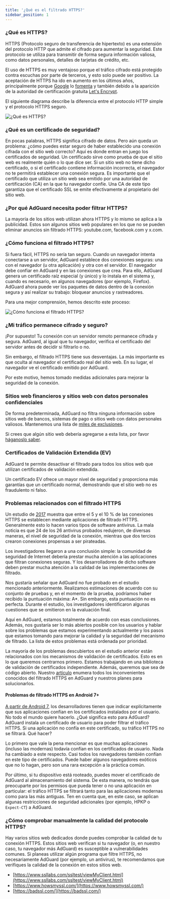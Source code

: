 ```yaml
---
title: '¿Qué es el filtrado HTTPS?'
sidebar_position: 1
---
```


### ¿Qué es HTTPS?

HTTPS (Protocolo seguro de transferencia de hipertexto) es una extensión del protocolo HTTP que admite el cifrado para aumentar la seguridad. Este protocolo se utiliza para transmitir de forma segura información valiosa, como datos personales, detalles de tarjetas de crédito, etc.

El uso de HTTPS es muy ventajoso porque el tráfico cifrado está protegido contra escuchas por parte de terceros, y esto solo puede ser positivo. La aceptación de HTTPS ha ido en aumento en los últimos años, principalmente porque [Google](https://webmasters.googleblog.com/2014/08/https-as-ranking-signal.html) lo [fomenta](https://webmasters.googleblog.com/2014/08/https-as-ranking-signal.html) y también debido a la aparición de la autoridad de certificación gratuita [Let's Encrypt](https://en.wikipedia.org/wiki/Let's_Encrypt).

El siguiente diagrama describe la diferencia entre el protocolo HTTP simple y el protocolo HTTPS seguro.

![¿Qué es HTTPS?](https://cdn.adtidy.org/public/Adguard/Blog/https/what_is_https.png)

### ¿Qué es un certificado de seguridad?

En pocas palabras, HTTPS significa cifrado de datos. Pero aún queda un problema: ¿cómo puedes estar seguro de haber establecido una conexión cifrada con el sitio web correcto? Aquí es donde entran en juego los certificados de seguridad. Un certificado sirve como prueba de que el sitio web es realmente quién o lo que dice ser. Si un sitio web no tiene dicho certificado, o si el certificado contiene información incorrecta, el navegador no te permitirá establecer una conexión segura. Es importante que el certificado que utiliza un sitio web sea emitido por una autoridad de certificación (CA) en la que tu navegador confíe. Una CA de este tipo garantiza que el certificado SSL se emite efectivamente al propietario del sitio web.

### ¿Por qué AdGuard necesita poder filtrar HTTPS?

La mayoría de los sitios web utilizan ahora HTTPS y lo mismo se aplica a la publicidad. Estos son algunos sitios web populares en los que no se pueden eliminar anuncios sin filtrado HTTPS: youtube.com, facebook.com y x.com.

### ¿Cómo funciona el filtrado HTTPS?

Si fuera fácil, HTTPS no sería tan seguro. Cuando un navegador intenta conectarse a un servidor, AdGuard establece dos conexiones seguras: una con el navegador (u otra aplicación) y otra con el servidor. El navegador debe confiar en AdGuard y en las conexiones que crea. Para ello, AdGuard genera un certificado raíz especial (y único) y lo instala en el sistema y, cuando es necesario, en algunos navegadores (por ejemplo, Firefox). AdGuard ahora puede ver los paquetes de datos dentro de la conexión segura y así realizar su trabajo: bloquear anuncios y rastreadores.

Para una mejor comprensión, hemos descrito este proceso:

![¿Cómo funciona el filtrado HTTPS?](https://cdn.adtidy.org/public/Adguard/Blog/https/what_is_https_filtering.png)

### ¿Mi tráfico permanece cifrado y seguro?

¡Por supuesto! Tu conexión con un servidor remoto permanece cifrada y segura. AdGuard, al igual que tu navegador, verifica el certificado del servidor antes de decidir si filtrarlo o no.

Sin embargo, el filtrado HTTPS tiene sus desventajas. La más importante es que oculta al navegador el certificado real del sitio web. En su lugar, el navegador ve el certificado emitido por AdGuard.

Por este motivo, hemos tomado medidas adicionales para mejorar la seguridad de la conexión.

### Sitios web financieros y sitios web con datos personales confidenciales

De forma predeterminada, AdGuard no filtra ninguna información sobre sitios web de bancos, sistemas de pago o sitios web con datos personales valiosos. Mantenemos una lista de [miles de exclusiones](https://github.com/AdguardTeam/HttpsExclusions).

Si crees que algún sitio web debería agregarse a esta lista, por favor [háganoslo saber](https://github.com/AdguardTeam/HttpsExclusions/issues/new).

### Certificados de Validación Extendida (EV)

AdGuard te permite desactivar el filtrado para todos los sitios web que utilizan certificados de validación extendida.

Un certificado EV ofrece un mayor nivel de seguridad y proporciona más garantías que un certificado normal, demostrando que el sitio web no es fraudulento ni falso.

### Problemas relacionados con el filtrado HTTPS

Un estudio de [2017](https://cdn.adtidy.org/public/Adguard/Blog/https/interception-ndss17.pdf) muestra que entre el 5 y el 10 % de las conexiones HTTPS se establecen mediante aplicaciones de filtrado HTTPS. Generalmente esto lo hacen varios tipos de software antivirus. La mala noticia es que 24 de los 26 antivirus probados redujeron, de diversas maneras, el nivel de seguridad de la conexión, mientras que dos tercios crearon conexiones propensas a ser pirateadas.

Los investigadores llegaron a una conclusión simple: la comunidad de seguridad de Internet debería prestar mucha atención a las aplicaciones que filtran conexiones seguras. Y los desarrolladores de dicho software deben prestar mucha atención a la calidad de las implementaciones de filtrado.

Nos gustaría señalar que AdGuard no fue probado en el estudio mencionado anteriormente. Realizamos estimaciones de acuerdo con su conjunto de pruebas y, en el momento de la prueba, podríamos haber recibido la puntuación máxima: A\*. Sin embargo, esta puntuación no es perfecta. Durante el estudio, los investigadores identificaron algunas cuestiones que se omitieron en la evaluación final.

Aquí en AdGuard, estamos totalmente de acuerdo con esas conclusiones. Además, nos gustaría ser lo más abiertos posible con los usuarios y hablar sobre los problemas que estamos experimentando actualmente y los pasos que estamos tomando para mejorar la calidad y la seguridad del mecanismo de filtrado. La lista de estos problemas está ordenada por prioridad.

La mayoría de los problemas descubiertos en el estudio anterior están relacionados con los mecanismos de validación de certificados. Esto es en lo que queremos centrarnos primero. Estamos trabajando en una biblioteca de validación de certificados independiente. Además, queremos que sea de código abierto. Nuestro [artículo](../known-issues) enumera todos los inconvenientes conocidos del filtrado HTTPS en AdGuard y nuestros planes para solucionarlos.

#### Problemas de filtrado HTTPS en Android 7+

[A partir de Android 7](https://adguard.com/en/blog/android-nougat-release-and-what-does-it-mean-for-adguard-users.html), los desarrolladores tienen que indicar explícitamente que sus aplicaciones confían en los certificados instalados por el usuario. No todo el mundo quiere hacerlo. ¿Qué significa esto para AdGuard? AdGuard instala un certificado de usuario para poder filtrar el tráfico HTTPS. Si una aplicación no confía en este certificado, su tráfico HTTPS no se filtrará. Qué hacer?

Lo primero que vale la pena mencionar es que muchas aplicaciones (incluso las modernas) todavía confían en los certificados de usuario. Nada ha cambiado a este respecto. Casi todos los navegadores también confían en este tipo de certificados. Puede haber algunos navegadores exóticos que no lo hagan, pero son una rara excepción a la práctica común.

Por último, si tu dispositivo está rooteado, puedes mover el certificado de AdGuard al almacenamiento del sistema. De esta manera, no tendrás que preocuparte por los permisos que pueda tener o no una aplicación en particular: el tráfico HTTPS se filtrará tanto para las aplicaciones modernas como para las más antiguas. Ten en cuenta que, en este caso, se aplican algunas restricciones de seguridad adicionales (por ejemplo, HPKP o `Expect-CT`) a AdGuard.

### ¿Cómo comprobar manualmente la calidad del protocolo HTTPS?

Hay varios sitios web dedicados donde puedes comprobar la calidad de tu conexión HTTPS. Estos sitios web verifican si tu navegador (o, en nuestro caso, tu navegador más AdGuard) es susceptible a vulnerabilidades comunes. Si planeas utilizar algún programa que filtre HTTPS, no necesariamente AdGuard (por ejemplo, un antivirus), te recomendamos que verifiques la calidad de la conexión en estos sitios web.

- [https://www.ssllabs.com/ssltest/viewMyClient.html](https://www.ssllabs.com/ssltest/viewMyClient.html)
- [https://www.howsmyssl.com/](https://www.howsmyssl.com/)
- [https://badssl.com/](https://badssl.com/)
